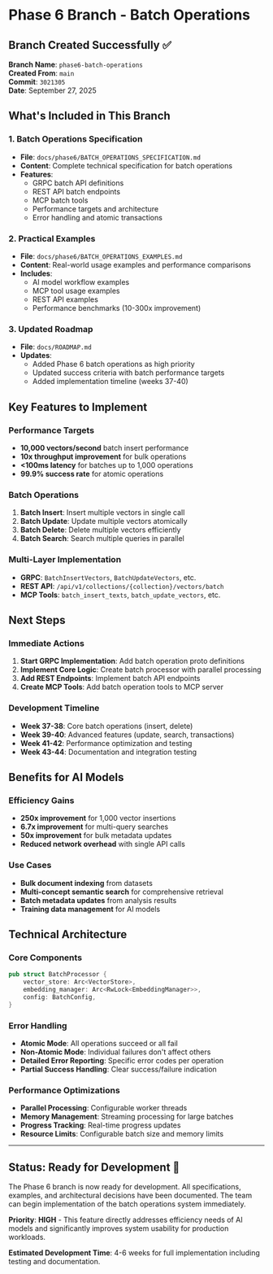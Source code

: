 # Phase 6 Branch - Batch Operations

## Branch Created Successfully ✅

**Branch Name**: `phase6-batch-operations`  
**Created From**: `main`  
**Commit**: `3021305`  
**Date**: September 27, 2025

## What's Included in This Branch

### 1. **Batch Operations Specification**
- **File**: `docs/phase6/BATCH_OPERATIONS_SPECIFICATION.md`
- **Content**: Complete technical specification for batch operations
- **Features**:
  - GRPC batch API definitions
  - REST API batch endpoints
  - MCP batch tools
  - Performance targets and architecture
  - Error handling and atomic transactions

### 2. **Practical Examples**
- **File**: `docs/phase6/BATCH_OPERATIONS_EXAMPLES.md`
- **Content**: Real-world usage examples and performance comparisons
- **Includes**:
  - AI model workflow examples
  - MCP tool usage examples
  - REST API examples
  - Performance benchmarks (10-300x improvement)

### 3. **Updated Roadmap**
- **File**: `docs/ROADMAP.md`
- **Updates**:
  - Added Phase 6 batch operations as high priority
  - Updated success criteria with batch performance targets
  - Added implementation timeline (weeks 37-40)

## Key Features to Implement

### **Performance Targets**
- **10,000 vectors/second** batch insert performance
- **10x throughput improvement** for bulk operations
- **<100ms latency** for batches up to 1,000 operations
- **99.9% success rate** for atomic operations

### **Batch Operations**
1. **Batch Insert**: Insert multiple vectors in single call
2. **Batch Update**: Update multiple vectors atomically
3. **Batch Delete**: Delete multiple vectors efficiently
4. **Batch Search**: Search multiple queries in parallel

### **Multi-Layer Implementation**
- **GRPC**: `BatchInsertVectors`, `BatchUpdateVectors`, etc.
- **REST API**: `/api/v1/collections/{collection}/vectors/batch`
- **MCP Tools**: `batch_insert_texts`, `batch_update_vectors`, etc.

## Next Steps

### **Immediate Actions**
1. **Start GRPC Implementation**: Add batch operation proto definitions
2. **Implement Core Logic**: Create batch processor with parallel processing
3. **Add REST Endpoints**: Implement batch API endpoints
4. **Create MCP Tools**: Add batch operation tools to MCP server

### **Development Timeline**
- **Week 37-38**: Core batch operations (insert, delete)
- **Week 39-40**: Advanced features (update, search, transactions)
- **Week 41-42**: Performance optimization and testing
- **Week 43-44**: Documentation and integration testing

## Benefits for AI Models

### **Efficiency Gains**
- **250x improvement** for 1,000 vector insertions
- **6.7x improvement** for multi-query searches
- **50x improvement** for bulk metadata updates
- **Reduced network overhead** with single API calls

### **Use Cases**
- **Bulk document indexing** from datasets
- **Multi-concept semantic search** for comprehensive retrieval
- **Batch metadata updates** from analysis results
- **Training data management** for AI models

## Technical Architecture

### **Core Components**
```rust
pub struct BatchProcessor {
    vector_store: Arc<VectorStore>,
    embedding_manager: Arc<RwLock<EmbeddingManager>>,
    config: BatchConfig,
}
```

### **Error Handling**
- **Atomic Mode**: All operations succeed or all fail
- **Non-Atomic Mode**: Individual failures don't affect others
- **Detailed Error Reporting**: Specific error codes per operation
- **Partial Success Handling**: Clear success/failure indication

### **Performance Optimizations**
- **Parallel Processing**: Configurable worker threads
- **Memory Management**: Streaming processing for large batches
- **Progress Tracking**: Real-time progress updates
- **Resource Limits**: Configurable batch size and memory limits

---

## Status: Ready for Development 🚀

The Phase 6 branch is now ready for development. All specifications, examples, and architectural decisions have been documented. The team can begin implementation of the batch operations system immediately.

**Priority**: **HIGH** - This feature directly addresses efficiency needs of AI models and significantly improves system usability for production workloads.

**Estimated Development Time**: 4-6 weeks for full implementation including testing and documentation.
